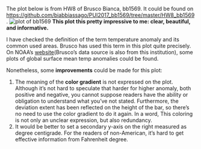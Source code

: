 The plot below is from HW8 of Brusco Bianca, bb1569. It could be found on https://github.com/biabbiassago/PUI2017_bb1569/tree/master/HW8_bb1569.
![plot of bb1569](https://github.com/biabbiassago/PUI2017_bb1569/blob/master/HW8_bb1569/tempPlot.png)
**This plot this pretty impressive to me: clear, beautiful, and informative.**


I have checked the definition of the term temperature anomaly and its common used areas. Brusco has used this term in this plot quite precisely. On NOAA’s [website](https://www.ncdc.noaa.gov/sotc/global/201710#temp)(Brusco’s data source is also from this institution), some plots of global surface mean temp anomalies could be found.


Nonetheless, some **improvements** could be made for this plot:
1) The meaning of the **color gradient** is not expressed on the plot. Although it’s not hard to speculate that harder for higher anomaly, both positive and negative, you cannot suppose readers have the ability or obligation to understand what you’ve not stated. Furthermore, the deviation extent has been reflected on the height of the bar, so there’s no need to use the color gradient to do it again. In a word, This coloring is not only an unclear expression, but also redundancy.
2) It would be better to set a secondary y-axis on the right measured as degree centigrade. For the readers of non-American, it’s hard to get effective information from Fahrenheit degree.

